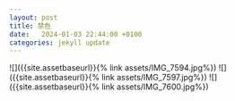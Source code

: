 ```yaml
---
layout: post
title: 禁色
date:   2024-01-03 22:44:00 +0100
categories: jekyll update
---
```

![]({{site.assetbaseurl}}{% link assets/IMG_7594.jpg%})
![]({{site.assetbaseurl}}{% link assets/IMG_7597.jpg%})
![]({{site.assetbaseurl}}{% link assets/IMG_7600.jpg%})




